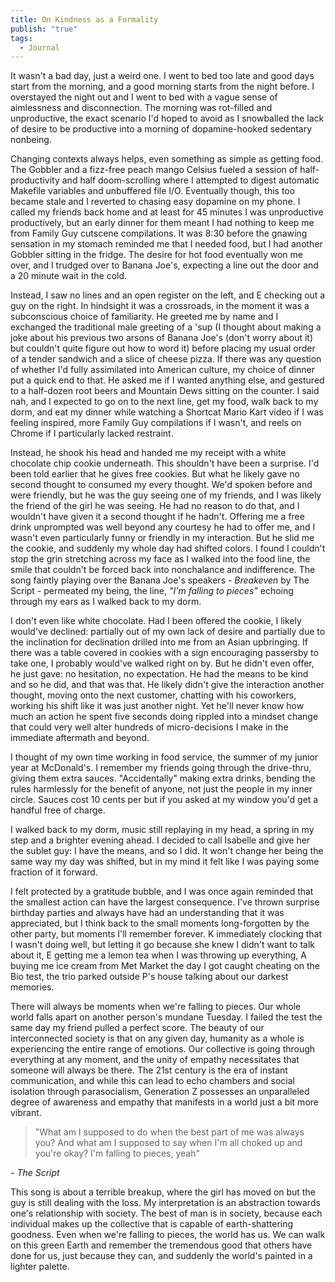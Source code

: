 ```yaml
---
title: On Kindness as a Formality
publish: "true"
tags:
  - Journal
---
```


It wasn't a bad day, just a weird one. I went to bed too late and good days start from the morning, and a good morning starts from the night before. I overstayed the night out and I went to bed with a vague sense of aimlessness and disconnection. The morning was rot-filled and unproductive, the exact scenario I'd hoped to avoid as I snowballed the lack of desire to be productive into a morning of dopamine-hooked sedentary nonbeing.

Changing contexts always helps, even something as simple as getting food. The Gobbler and a fizz-free peach mango Celsius fueled a session of half-productivity and half doom-scrolling where I attempted to digest automatic Makefile variables and unbuffered file I/O. Eventually though, this too became stale and I reverted to chasing easy dopamine on my phone. I called my friends back home and at least for 45 minutes I was unproductive productively, but an early dinner for them meant I had nothing to keep me from Family Guy cutscene compilations. It was 8:30 before the gnawing sensation in my stomach reminded me that I needed food, but I had another Gobbler sitting in the fridge. The desire for hot food eventually won me over, and I trudged over to Banana Joe's, expecting a line out the door and a 20 minute wait in the cold. 

Instead, I saw no lines and an open register on the left, and E checking out a guy on the right. In hindsight it was a crossroads, in the moment it was a subconscious choice of familiarity. He greeted me by name and I exchanged the traditional male greeting of a 'sup (I thought about making a joke about his previous two arsons of Banana Joe's (don't worry about it) but couldn't quite figure out how to word it) before placing my usual order of a tender sandwich and a slice of cheese pizza. If there was any question of whether I'd fully assimilated into American culture, my choice of dinner put a quick end to that. He asked me if I wanted anything else, and gestured to a half-dozen root beers and Mountain Dews sitting on the counter. I said nah, and I expected to go on to the next line, get my food, walk back to my dorm, and eat my dinner while watching a Shortcat Mario Kart video if I was feeling inspired, more Family Guy compilations if I wasn't, and reels on Chrome if I particularly lacked restraint.

Instead, he shook his head and handed me my receipt with a white chocolate chip cookie underneath. This shouldn't have been a surprise. I'd been told earlier that he gives free cookies. But what he likely gave no second thought to consumed my every thought. We'd spoken before and were friendly, but he was the guy seeing one of my friends, and I was likely the friend of the girl he was seeing. He had no reason to do that, and I wouldn't have given it a second thought if he hadn't. Offering me a free drink unprompted was well beyond any courtesy he had to offer me, and I wasn't even particularly funny or friendly in my interaction. But he slid me the cookie, and suddenly my whole day had shifted colors. I found I couldn't stop the grin stretching across my face as I walked into the food line, the smile that couldn't be forced back into nonchalance and indifference. The song faintly playing over the Banana Joe's speakers - *Breakeven* by The Script - permeated my being, the line, *"I'm falling to pieces"* echoing through my ears as I walked back to my dorm.

I don't even like white chocolate. Had I been offered the cookie, I likely would've declined: partially out of my own lack of desire and partially due to the inclination for declination drilled into me from an Asian upbringing. If there was a table covered in cookies with a sign encouraging passersby to take one, I probably would've walked right on by. But he didn't even offer, he just gave: no hesitation, no expectation. He had the means to be kind and so he did, and that was that. He likely didn't give the interaction another thought, moving onto the next customer, chatting with his coworkers, working his shift like it was just another night. Yet he'll never know how much an action he spent five seconds doing rippled into a mindset change that could very well alter hundreds of micro-decisions I make in the immediate aftermath and beyond. 

I thought of my own time working in food service, the summer of my junior year at McDonald's. I remember my friends going through the drive-thru, giving them extra sauces. "Accidentally" making extra drinks, bending the rules harmlessly for the benefit of anyone, not just the people in my inner circle. Sauces cost 10 cents per but if you asked at my window you'd get a handful free of charge.

I walked back to my dorm, music still replaying in my head, a spring in my step and a brighter evening ahead. I decided to call Isabelle and give her the sublet guy: I have the means, and so I did. It won't change her being the same way my day was shifted, but in my mind it felt like I was paying some fraction of it forward. 

I felt protected by a gratitude bubble, and I was once again reminded that the smallest action can have the largest consequence. I've thrown surprise birthday parties and always have had an understanding that it was appreciated, but I think back to the small moments long-forgotten by the other party, but moments I'll remember forever. K immediately clocking that I wasn't doing well, but letting it go because she knew I didn't want to talk about it, E getting me a lemon tea when I was throwing up everything, A buying me ice cream from Met Market the day I got caught cheating on the Bio test, the trio parked outside P's house talking about our darkest memories.

There will always be moments when we're falling to pieces. Our whole world falls apart on another person's mundane Tuesday. I failed the test the same day my friend pulled a perfect score. The beauty of our interconnected society is that on any given day, humanity as a whole is experiencing the entire range of emotions. Our collective is going through everything at any moment, and the unity of empathy necessitates that someone will always be there. The 21st century is the era of instant communication, and while this can lead to echo chambers and social isolation through parasocialism, Generation Z possesses an unparalleled degree of awareness and empathy that manifests in a world just a bit more vibrant.

>"What am I supposed to do when the best part of me was always you?
>And what am I supposed to say when I'm all choked up and you're okay?
>I'm falling to pieces, yeah"

*- The Script*

This song is about a terrible breakup, where the girl has moved on but the guy is still dealing with the loss. My interpretation is an abstraction towards one's relationship with society. The best of man is in society, because each individual makes up the collective that is capable of earth-shattering goodness. Even when we're falling to pieces, the world has us. We can walk on this green Earth and remember the tremendous good that others have done for us, just because they can, and suddenly the world's painted in a lighter palette.